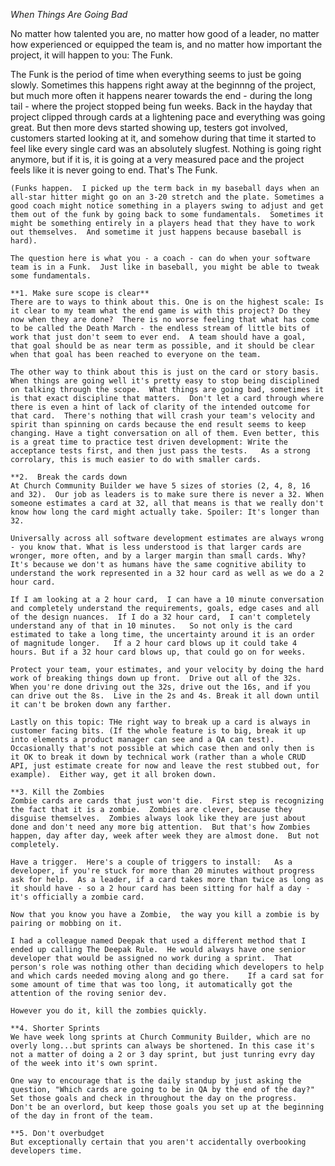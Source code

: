 *When Things Are Going Bad*	
	
No matter how talented you are, no matter how good of a leader, no matter how experienced or equipped the team is, and no matter how important the project, it will happen to you: The Funk.
	
The Funk is the period of time when everything seems to just be going slowly.  Sometimes this happens right away at the beginnng of the project, but much more often it happens nearer towards the end - during the long tail - where the project stopped being fun weeks.  Back in the hayday that project clipped through cards at a lightening pace and everything was going great. But then more devs started showing up, testers got involved, customers started looking at it, and somehow during that time it started to feel like every single card was an absolutely slugfest.  Nothing is going right anymore, but if it is,  it is going at a very measured pace and the project feels like it is never going to end. That's The Funk.
	
	
	(Funks happen.  I picked up the term back in my baseball days when an all-star hitter might go on an 3-20 stretch and the plate. Sometimes a good coach might notice something in a players swing to adjust and get them out of the funk by going back to some fundamentals.  Sometimes it might be something entirely in a players head that they have to work out themselves.  And sometime it just happens because baseball is hard).
	
	The question here is what you - a coach - can do when your software team is in a Funk.  Just like in baseball, you might be able to tweak some fundamentals.
	
	**1. Make sure scope is clear**
	There are to ways to think about this. One is on the highest scale: Is it clear to my team what the end game is with this project? Do they now when they are done?  There is no worse feeling that what has come to be called the Death March - the endless stream of little bits of work that just don't seem to ever end.  A team should have a goal, that goal should be as near term as possible, and it should be clear when that goal has been reached to everyone on the team.
	
	The other way to think about this is just on the card or story basis.  When things are going well it's pretty easy to stop being disciplined on talking through the scope.  What things are going bad, sometimes it is that exact discipline that matters.  Don't let a card through where there is even a hint of lack of clarity of the intended outcome for that card.  There's nothing that will crash your team's velocity and spirit than spinning on cards because the end result seems to keep changing. Have a tight conversation on all of them. Even better, this is a great time to practice test driven development: Write the acceptance tests first, and then just pass the tests.   As a strong corrolary, this is much easier to do with smaller cards.
	
	**2.  Break the cards down
	At Church Community Builder we have 5 sizes of stories (2, 4, 8, 16 and 32).  Our job as leaders is to make sure there is never a 32. When someone estimates a card at 32, all that means is that we really don't know how long the card might actually take. Spoiler: It's longer than 32.
	
	Universally across all software development estimates are always wrong - you know that. What is less understood is that larger cards are wronger, more often, and by a larger margin than small cards. Why? It's because we don't as humans have the same cognitive ability to understand the work represented in a 32 hour card as well as we do a 2 hour card.
	
	If I am looking at a 2 hour card,  I can have a 10 minute conversation and completely understand the requirements, goals, edge cases and all of the design nuances.  If I do a 32 hour card,  I can't completely understand any of that in 10 minutes.   So not only is the card estimated to take a long time, the uncertainty around it is an order of magnitude longer.   If a 2 hour card blows up it could take 4 hours. But if a 32 hour card blows up, that could go on for weeks.
	
	Protect your team, your estimates, and your velocity by doing the hard work of breaking things down up front.  Drive out all of the 32s.  When you're done driving out the 32s, drive out the 16s, and if you can drive out the 8s.  Live in the 2s and 4s. Break it all down until it can't be broken down any farther.
	
	Lastly on this topic: THe right way to break up a card is always in customer facing bits. (If the whole feature is to big, break it up into elements a product manager can see and a QA can test).  Occasionally that's not possible at which case then and only then is it OK to break it down by technical work (rather than a whole CRUD API, just estimate create for now and leave the rest stubbed out, for example).  Either way, get it all broken down.
	
	**3. Kill the Zombies
	Zombie cards are cards that just won't die.  First step is recognizing the fact that it is a zombie.  Zombies are clever, because they disguise themselves.  Zombies always look like they are just about done and don't need any more big attention.  But that's how Zombies happen, day after day, week after week they are almost done.  But not completely.
	
	Have a trigger.  Here's a couple of triggers to install:   As a developer, if you're stuck for more than 20 minutes without progress ask for help.  As a leader, if a card takes more than twice as long as it should have - so a 2 hour card has been sitting for half a day - it's officially a zombie card.
	
	Now that you know you have a Zombie,  the way you kill a zombie is by pairing or mobbing on it.
	
	I had a colleague named Deepak that used a different method that I ended up calling The Deepak Rule.  He would always have one senior developer that would be assigned no work during a sprint.  That person's role was nothing other than deciding which developers to help and which cards needed moving along and go there.    If a card sat for some amount of time that was too long, it automatically got the attention of the roving senior dev.
	
	However you do it, kill the zombies quickly.
	
	**4. Shorter Sprints
	We have week long sprints at Church Community Builder, which are no overly long...but sprints can always be shortened. In this case it's not a matter of doing a 2 or 3 day sprint, but just tunring evry day of the week into it's own sprint.
	
	One way to encourage that is the daily standup by just asking the question, "Which cards are going to be in QA by the end of the day?"  Set those goals and check in throughout the day on the progress.   Don't be an overlord, but keep those goals you set up at the beginning of the day in front of the team.
	
	**5. Don't overbudget
	But exceptionally certain that you aren't accidentally overbooking developers time.
